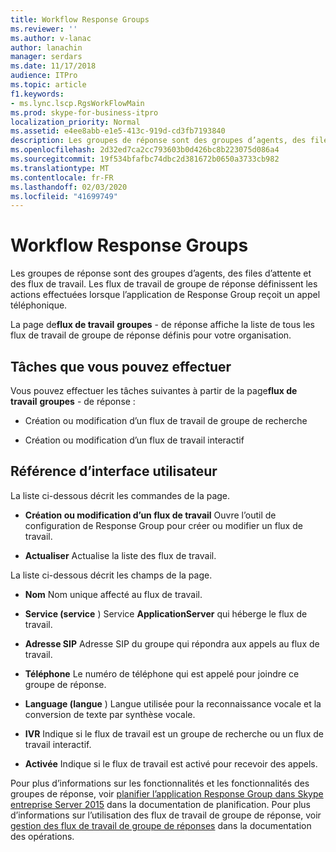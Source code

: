 ```yaml
---
title: Workflow Response Groups
ms.reviewer: ''
ms.author: v-lanac
author: lanachin
manager: serdars
ms.date: 11/17/2018
audience: ITPro
ms.topic: article
f1.keywords:
- ms.lync.lscp.RgsWorkFlowMain
ms.prod: skype-for-business-itpro
localization_priority: Normal
ms.assetid: e4ee8abb-e1e5-413c-919d-cd3fb7193840
description: Les groupes de réponse sont des groupes d’agents, des files d’attente et des flux de travail. Les flux de travail de groupe de réponse définissent les actions effectuées lorsque l’application de Response Group reçoit un appel téléphonique.
ms.openlocfilehash: 2d32ed7ca2cc793603b0d426bc8b223075d086a4
ms.sourcegitcommit: 19f534bfafbc74dbc2d381672b0650a3733cb982
ms.translationtype: MT
ms.contentlocale: fr-FR
ms.lasthandoff: 02/03/2020
ms.locfileid: "41699749"
---
```

# <a name="response-groups-workflow"></a>Workflow Response Groups

Les groupes de réponse sont des groupes d’agents, des files d’attente et des flux de travail. Les flux de travail de groupe de réponse définissent les actions effectuées lorsque l’application de Response Group reçoit un appel téléphonique.

La page de**flux de travail** **groupes** - de réponse affiche la liste de tous les flux de travail de groupe de réponse définis pour votre organisation.

## <a name="tasks-you-can-perform"></a>Tâches que vous pouvez effectuer

Vous pouvez effectuer les tâches suivantes à partir de la page**flux de travail** **groupes** - de réponse :

- Création ou modification d’un flux de travail de groupe de recherche

- Création ou modification d’un flux de travail interactif

## <a name="ui-reference"></a>Référence d’interface utilisateur

La liste ci-dessous décrit les commandes de la page.

- **Création ou modification d’un flux de travail** Ouvre l’outil de configuration de Response Group pour créer ou modifier un flux de travail.

- **Actualiser** Actualise la liste des flux de travail.

La liste ci-dessous décrit les champs de la page.

- **Nom** Nom unique affecté au flux de travail.

- **Service (service** ) Service **ApplicationServer** qui héberge le flux de travail.

- **Adresse SIP** Adresse SIP du groupe qui répondra aux appels au flux de travail.

- **Téléphone** Le numéro de téléphone qui est appelé pour joindre ce groupe de réponse.

- **Language (langue** ) Langue utilisée pour la reconnaissance vocale et la conversion de texte par synthèse vocale.

- **IVR** Indique si le flux de travail est un groupe de recherche ou un flux de travail interactif.

- **Activée** Indique si le flux de travail est activé pour recevoir des appels.

Pour plus d’informations sur les fonctionnalités et les fonctionnalités des groupes de réponse, voir [planifier l’application Response Group dans Skype entreprise Server 2015](../../plan-your-deployment/enterprise-voice-solution/response-group.md) dans la documentation de planification. Pour plus d’informations sur l’utilisation des flux de travail de groupe de réponse, voir [gestion des flux de travail de groupe de réponses](https://technet.microsoft.com/library/42cfccdd-2844-4875-b4e3-813e1df15f08.aspx) dans la documentation des opérations.


